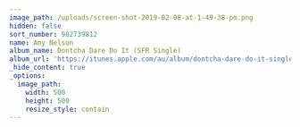 ```yaml
---
image_path: /uploads/screen-shot-2019-02-08-at-1-49-38-pm.png
hidden: false
sort_number: 982739812
name: Amy Nelson
album_name: Dontcha Dare Do It (SFR Single)
album_url: 'https://itunes.apple.com/au/album/dontcha-dare-do-it-single/1444715880'
_hide_content: true
_options:
  image_path:
    width: 500
    height: 500
    resize_style: contain
---
```


